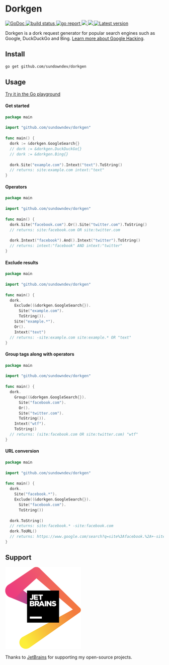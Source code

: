 # Dorkgen

<div align="left">
  <a href="https://godoc.org/github.com/sundowndev/dorkgen">
    <img src="https://godoc.org/github.com/sundowndev/dorkgen?status.svg" alt="GoDoc">
  </a>
  <a href="https://github.com/sundowndev/dorkgen/actions">
    <img src="https://img.shields.io/endpoint.svg?url=https://actions-badge.atrox.dev/sundowndev/dorkgen/badge?ref=master" alt="build status" />
  </a>
  <a href="https://goreportcard.com/report/github.com/sundowndev/dorkgen">
    <img src="https://goreportcard.com/badge/github.com/sundowndev/dorkgen" alt="go report" />
  </a>
  <a href="https://codeclimate.com/github/sundowndev/dorkgen/maintainability">
    <img src="https://api.codeclimate.com/v1/badges/e827d7cc994c6519d319/maintainability" />
  </a>
  <a href="https://codecov.io/gh/sundowndev/dorkgen">
    <img src="https://codecov.io/gh/sundowndev/dorkgen/branch/master/graph/badge.svg" />
  </a>
  <a href="https://github.com/sundowndev/dorkgen/releases">
    <img src="https://img.shields.io/github/release/SundownDEV/dorkgen.svg" alt="Latest version" />
  </a>
</div>

Dorkgen is a dork request generator for popular search engines such as Google, DuckDuckGo and Bing. [Learn more about Google Hacking](https://en.wikipedia.org/wiki/Google_hacking).

## Install

```bash
go get github.com/sundowndev/dorkgen
```

## Usage

[Try it in the Go playground](https://play.golang.org/p/ck_hEoX8cTK)

#### Get started

```go
package main

import "github.com/sundowndev/dorkgen"

func main() {
  dork := &dorkgen.GoogleSearch{}
  // dork := &dorkgen.DuckDuckGo{}
  // dork := &dorkgen.Bing{}

  dork.Site("example.com").Intext("text").ToString()
  // returns: site:example.com intext:"text"
}
```

#### Operators

```go
package main

import "github.com/sundowndev/dorkgen"

func main() {
  dork.Site("facebook.com").Or().Site("twitter.com").ToString()
  // returns: site:facebook.com OR site:twitter.com

  dork.Intext("facebook").And().Intext("twitter").ToString()
  // returns: intext:"facebook" AND intext:"twitter"
}
```

#### Exclude results

```go
package main

import "github.com/sundowndev/dorkgen"

func main() {
  dork.
    Exclude((&dorkgen.GoogleSearch{}).
      Site("example.com").
      ToString()).
    Site("example.*").
    Or().
    Intext("text")
  // returns: -site:example.com site:example.* OR "text"
}
```

#### Group tags along with operators

```go
package main

import "github.com/sundowndev/dorkgen"

func main() {
  dork.
    Group((&dorkgen.GoogleSearch{}).
      Site("facebook.com").
      Or().
      Site("twitter.com").
      ToString()).
    Intext("wtf").
    ToString()
  // returns: (site:facebook.com OR site:twitter.com) "wtf"
}
```

#### URL conversion

```go
package main

import "github.com/sundowndev/dorkgen"

func main() {
  dork.
    Site("facebook.*").
    Exclude((&dorkgen.GoogleSearch{}).
      Site("facebook.com").
      ToString())

  dork.ToString()
  // returns: site:facebook.* -site:facebook.com
  dork.ToURL()
  // returns: https://www.google.com/search?q=site%3Afacebook.%2A+-site%3Afacebook.com
}
```

## Support

[![](docs/jetbrains.svg)](https://www.jetbrains.com/?from=sundowndev)

Thanks to [JetBrains](https://www.jetbrains.com/?from=sundowndev) for supporting my open-source projects.
